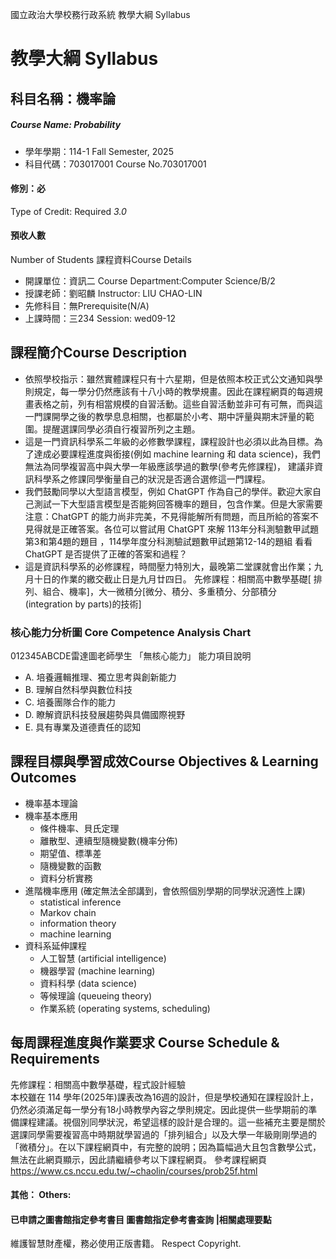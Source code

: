 國立政治大學校務行政系統 教學大綱 Syllabus
# 教學大綱 Syllabus
##  科目名稱：機率論 
#####  Course Name: Probability
  * 學年學期：114-1 Fall Semester, 2025 
  * 科目代碼：703017001 Course No.703017001
#### 修別：必
Type of Credit: Required 
_3.0_
#### 預收人數
Number of Students
課程資料Course Details
  * 開課單位：資訊二 Course Department:Computer Science/B/2 
  * 授課老師：劉昭麟 Instructor: LIU CHAO-LIN 
  * 先修科目：無Prerequisite(N/A)
  * 上課時間：三234 Session: wed09-12
##  課程簡介Course Description
  * 依照學校指示：雖然實體課程只有十六星期，但是依照本校正式公文通知與學則規定，每一學分仍然應該有十八小時的教學規畫。因此在課程網頁的每週規畫表格之前，列有相當規模的自習活動。這些自習活動並非可有可無，而與這一門課開學之後的教學息息相關，也都屬於小考、期中評量與期末評量的範圍。提醒選課同學必須自行複習所列之主題。
  * 這是一門資訊科學系二年級的必修數學課程，課程設計也必須以此為目標。為了達成必要課程進度與銜接(例如 machine learning 和 data science)，我們無法為同學複習高中與大學一年級應該學過的數學(參考先修課程)， 建議非資訊科學系之修課同學衡量自己的狀況是否適合選修這一門課程。
  * 我們鼓勵同學以大型語言模型，例如 ChatGPT 作為自己的學伴。歡迎大家自己測試一下大型語言模型是否能夠回答機率的題目，包含作業。但是大家需要注意：ChatGPT 的能力尚非完美，不見得能解所有問題，而且所給的答案不見得就是正確答案。各位可以嘗試用 ChatGPT 來解 113年分科測驗數甲試題第3和第4題的題目 ，114學年度分科測驗試題數甲試題第12-14的題組 看看 ChatGPT 是否提供了正確的答案和過程？
  * 這是資訊科學系的必修課程，時間壓力特別大，最晚第二堂課就會出作業；九月十日的作業的繳交截止日是九月廿四日。
先修課程：相關高中數學基礎[ 排列、組合、機率]，大一微積分[微分、積分、多重積分、分部積分 (integration by parts)的技術]
###  核心能力分析圖 Core Competence Analysis Chart
012345ABCDE雷達圖老師學生
「無核心能力」 
能力項目說明
  * A. 培養邏輯推理、獨立思考與創新能力
  * B. 理解自然科學與數位科技
  * C. 培養團隊合作的能力
  * D. 瞭解資訊科技發展趨勢與具備國際視野
  * E. 具有專業及道德責任的認知
##  課程目標與學習成效Course Objectives & Learning Outcomes 
  * 機率基本理論
  * 機率基本應用 
    * 條件機率、貝氏定理
    * 離散型、連續型隨機變數(機率分佈)
    * 期望值、標準差
    * 隨機變數的函數
    * 資料分析實務
  * 進階機率應用 (確定無法全部講到，會依照個別學期的同學狀況適性上課) 
    * statistical inference
    * Markov chain
    * information theory
    * machine learning
  * 資科系延伸課程 
    * 人工智慧 (artificial intelligence)
    * 機器學習 (machine learning)
    * 資料科學 (data science)
    * 等候理論 (queueing theory)
    * 作業系統 (operating systems, scheduling)
##  每周課程進度與作業要求 Course Schedule & Requirements
先修課程：相關高中數學基礎，程式設計經驗  
本校雖在 114 學年(2025年)課表改為16週的設計，但是學校通知在課程設計上，仍然必須滿足每一學分有18小時教學內容之學則規定。因此提供一些學期前的準備課程建議。視個別同學狀況，希望這樣的設計是合理的。這一些補充主要是關於選課同學需要複習高中時期就學習過的「排列組合」以及大學一年級剛剛學過的「微積分」。在以下課程網頁中，有完整的說明；因為篇幅過大且包含數學公式，無法在此網頁顯示，因此請繼續參考以下課程網頁。
參考課程網頁 https://www.cs.nccu.edu.tw/~chaolin/courses/prob25f.html
####  其他： Others:
####  已申請之圖書館指定參考書目  圖書館指定參考書查詢 |相關處理要點
維護智慧財產權，務必使用正版書籍。 Respect Copyright.